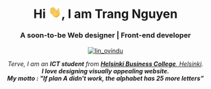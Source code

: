 
<h1 align="center">Hi <img src="https://raw.githubusercontent.com/ABSphreak/ABSphreak/master/gifs/Hi.gif" width="30px">, I am Trang Nguyen </h1>
<h3 align="center">A soon-to-be Web designer | Front-end developer </h3>
<p align="center">
<a href="https://www.linkedin.com/in/trangnguyen2206/" target="blank"><img align="center" src="https://image.flaticon.com/icons/png/128/174/174857.png" alt="lin_ovindu" height="30" width="30" /></a>  
</p>
</p>

<p align="center">
  <em>
    Terve, I am an <b>ICT student</b> from <a href="https://www.bc.fi/"> <b>Helsinki Business College</b>, Helsinki</a>. <br>
    <b>I love designing visually appealing website.</b> 
  <br>
  <b><i align="center">My motto : "If plan A didn't work, the alphabet has 25 more letters”</i></b>
</p>


